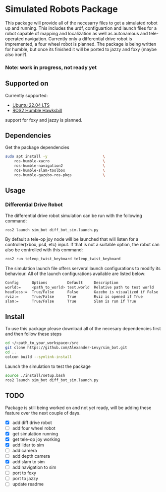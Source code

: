 # Simulated Robots Package 

This package will provide all of the necesarry files to get a simulated robot up and running. This includes the urdf, configuartion and launch files for a robot capable of mapping and localization as well as autonamous and tele-operated navigation. Currently only a differential drive robot is impremented, a four wheel robot is planned. The package is being written for humble, but once its finished it will be ported to jazzy and foxy (maybe also iron?). 

### Note: work in progress, not ready yet 

## Supported on
Currently supported:
 - [Ubuntu 22.04 LTS](https://releases.ubuntu.com/jammy/)
 - [ROS2 Humble Hawksbill](https://docs.ros.org/en/rolling/Releases/Release-Humble-Hawksbill.html)

 support for foxy and jazzy is planned.

## Dependencies
Get the package dependencies
```bash
sudo apt install -y                         \
    ros-humble-xacro                        \
    ros-humble-navigation2                  \
    ros-humble-slam-toolbox                 \
    ros-humble-gazebo-ros-pkgs              \
```

## Usage 
### Differential Drive Robot
The differential drive robot simulation can be run with the following command:
```bash
ros2 launch sim_bot diff_bot_sim.launch.py 
```
By default a tele-op joy node will be launched that will listen for a controller(xbox, ps4, etc) input. If that is not a suitable option, the robot can also be controlled with this command:
```bash
ros2 run teleop_twist_keyboard teleop_twist_keyboard 
```

The simulation launch file offers serveral launch configurations to modify its behaviour. All of the launch configurations available are listed below:
```bash
Config      Options         Default     Description
world:=     <path_to_world> test.world  Relative path to test world                       
headless:=  True/False      False       Gazebo is visualized if False
rviz:=      True/False      True        Rviz is opened if True
slam:=      True/False      True        Slam is run if True
```

## Install
To use this package please download all of the necesary dependencies first and then follow these steps
```bash
cd ~/<path_to_your_workspace>/src
git clone https://github.com/Alexander-Levy/sim_bot.git 
cd ..
colcon build --symlink-install
```
Launch the simulation to test the package
```bash
source ./install/setup.bash
ros2 launch sim_bot diff_bot_sim.launch.py 
```

## TODO 
Package is still being worked on and not yet ready, will be adding these feature over the next couple of days.
 - [x] add diff drive robot 
 - [ ] add four wheel robot
 - [x] get simulation running
 - [x] get tele-op joy working
 - [x] add lidar to sim
 - [ ] add camera
 - [ ] add depth camera
 - [x] add slam to sim
 - [ ] add navigation to sim
 - [ ] port to foxy
 - [ ] port to jazzy
 - [ ] update readme 
